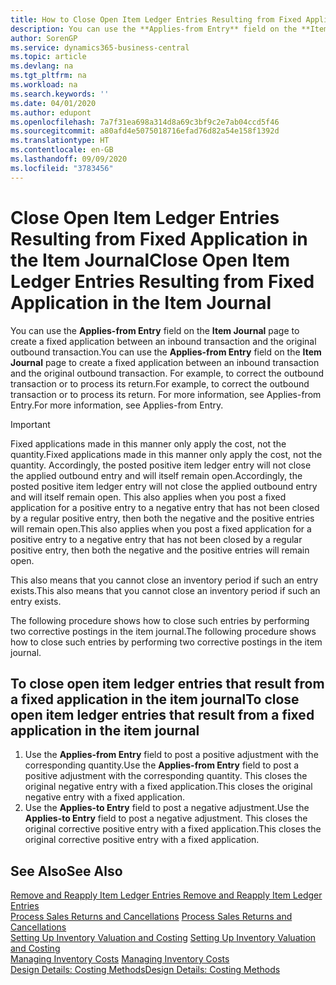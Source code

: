 ```yaml
---
title: How to Close Open Item Ledger Entries Resulting from Fixed Application in the Item Journal | Microsoft Docs
description: You can use the **Applies-from Entry** field on the **Item Journal** page to create a fixed application between an inbound transaction and the original outbound transaction. For example, to correct the outbound transaction or to process its return.
author: SorenGP
ms.service: dynamics365-business-central
ms.topic: article
ms.devlang: na
ms.tgt_pltfrm: na
ms.workload: na
ms.search.keywords: ''
ms.date: 04/01/2020
ms.author: edupont
ms.openlocfilehash: 7a7f31ea698a314d8a69c3bf9c2e7ab04ccd5f46
ms.sourcegitcommit: a80afd4e5075018716efad76d82a54e158f1392d
ms.translationtype: HT
ms.contentlocale: en-GB
ms.lasthandoff: 09/09/2020
ms.locfileid: "3783456"
---
```

# <a name="close-open-item-ledger-entries-resulting-from-fixed-application-in-the-item-journal"></a><span data-ttu-id="080d4-104">Close Open Item Ledger Entries Resulting from Fixed Application in the Item Journal</span><span class="sxs-lookup"><span data-stu-id="080d4-104">Close Open Item Ledger Entries Resulting from Fixed Application in the Item Journal</span></span>
<span data-ttu-id="080d4-105">You can use the **Applies-from Entry** field on the **Item Journal** page to create a fixed application between an inbound transaction and the original outbound transaction.</span><span class="sxs-lookup"><span data-stu-id="080d4-105">You can use the **Applies-from Entry** field on the **Item Journal** page to create a fixed application between an inbound transaction and the original outbound transaction.</span></span> <span data-ttu-id="080d4-106">For example, to correct the outbound transaction or to process its return.</span><span class="sxs-lookup"><span data-stu-id="080d4-106">For example, to correct the outbound transaction or to process its return.</span></span> <span data-ttu-id="080d4-107">For more information, see Applies-from Entry.</span><span class="sxs-lookup"><span data-stu-id="080d4-107">For more information, see Applies-from Entry.</span></span>  

> [!IMPORTANT]  
>  <span data-ttu-id="080d4-108">Fixed applications made in this manner only apply the cost, not the quantity.</span><span class="sxs-lookup"><span data-stu-id="080d4-108">Fixed applications made in this manner only apply the cost, not the quantity.</span></span> <span data-ttu-id="080d4-109">Accordingly, the posted positive item ledger entry will not close the applied outbound entry and will itself remain open.</span><span class="sxs-lookup"><span data-stu-id="080d4-109">Accordingly, the posted positive item ledger entry will not close the applied outbound entry and will itself remain open.</span></span> <span data-ttu-id="080d4-110">This also applies when you post a fixed application for a positive entry to a negative entry that has not been closed by a regular positive entry, then both the negative and the positive entries will remain open.</span><span class="sxs-lookup"><span data-stu-id="080d4-110">This also applies when you post a fixed application for a positive entry to a negative entry that has not been closed by a regular positive entry, then both the negative and the positive entries will remain open.</span></span>  
>   
>  <span data-ttu-id="080d4-111">This also means that you cannot close an inventory period if such an entry exists.</span><span class="sxs-lookup"><span data-stu-id="080d4-111">This also means that you cannot close an inventory period if such an entry exists.</span></span>  

<span data-ttu-id="080d4-112">The following procedure shows how to close such entries by performing two corrective postings in the item journal.</span><span class="sxs-lookup"><span data-stu-id="080d4-112">The following procedure shows how to close such entries by performing two corrective postings in the item journal.</span></span>  

## <a name="to-close-open-item-ledger-entries-that-result-from-a-fixed-application-in-the-item-journal"></a><span data-ttu-id="080d4-113">To close open item ledger entries that result from a fixed application in the item journal</span><span class="sxs-lookup"><span data-stu-id="080d4-113">To close open item ledger entries that result from a fixed application in the item journal</span></span>  

1.  <span data-ttu-id="080d4-114">Use the **Applies-from Entry** field to post a positive adjustment with the corresponding quantity.</span><span class="sxs-lookup"><span data-stu-id="080d4-114">Use the **Applies-from Entry** field to post a positive adjustment with the corresponding quantity.</span></span> <span data-ttu-id="080d4-115">This closes the original negative entry with a fixed application.</span><span class="sxs-lookup"><span data-stu-id="080d4-115">This closes the original negative entry with a fixed application.</span></span>  
2.  <span data-ttu-id="080d4-116">Use the **Applies-to Entry** field to post a negative adjustment.</span><span class="sxs-lookup"><span data-stu-id="080d4-116">Use the **Applies-to Entry** field to post a negative adjustment.</span></span> <span data-ttu-id="080d4-117">This closes the original corrective positive entry with a fixed application.</span><span class="sxs-lookup"><span data-stu-id="080d4-117">This closes the original corrective positive entry with a fixed application.</span></span>  

## <a name="see-also"></a><span data-ttu-id="080d4-118">See Also</span><span class="sxs-lookup"><span data-stu-id="080d4-118">See Also</span></span>  
[<span data-ttu-id="080d4-119"> Remove and Reapply Item Ledger Entries</span><span class="sxs-lookup"><span data-stu-id="080d4-119"> Remove and Reapply Item Ledger Entries</span></span>](finance-how-to-remove-and-reapply-item-entries.md)  
 <span data-ttu-id="080d4-120">[Process Sales Returns and Cancellations](sales-how-process-sales-returns-cancellations.md) </span><span class="sxs-lookup"><span data-stu-id="080d4-120">[Process Sales Returns and Cancellations](sales-how-process-sales-returns-cancellations.md) </span></span>  
 <span data-ttu-id="080d4-121">[Setting Up Inventory Valuation and Costing](finance-set-up-inventory-valuation-and-costing.md) </span><span class="sxs-lookup"><span data-stu-id="080d4-121">[Setting Up Inventory Valuation and Costing](finance-set-up-inventory-valuation-and-costing.md) </span></span>  
 <span data-ttu-id="080d4-122">[Managing Inventory Costs](finance-manage-inventory-costs.md) </span><span class="sxs-lookup"><span data-stu-id="080d4-122">[Managing Inventory Costs](finance-manage-inventory-costs.md) </span></span>  
 [<span data-ttu-id="080d4-123">Design Details: Costing Methods</span><span class="sxs-lookup"><span data-stu-id="080d4-123">Design Details: Costing Methods</span></span>](design-details-costing-methods.md)
